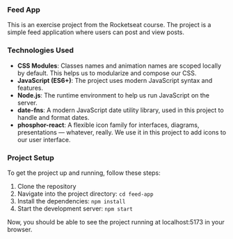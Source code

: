 ### Feed App

This is an exercise project from the Rocketseat course. The project is a simple feed application where users can post and view posts.

### Technologies Used

- **CSS Modules**: Classes names and animation names are scoped locally by default. This helps us to modularize and compose our CSS.
- **JavaScript (ES6+)**: The project uses modern JavaScript syntax and features.
- **Node.js**: The runtime environment to help us run JavaScript on the server.
- **date-fns**: A modern JavaScript date utility library, used in this project to handle and format dates.
- **phosphor-react**: A flexible icon family for interfaces, diagrams, presentations — whatever, really. We use it in this project to add icons to our user interface.

### Project Setup

To get the project up and running, follow these steps:

1. Clone the repository
2. Navigate into the project directory: `cd feed-app`
3. Install the dependencies: `npm install`
4. Start the development server: `npm start`

Now, you should be able to see the project running at localhost:5173 in your browser.

